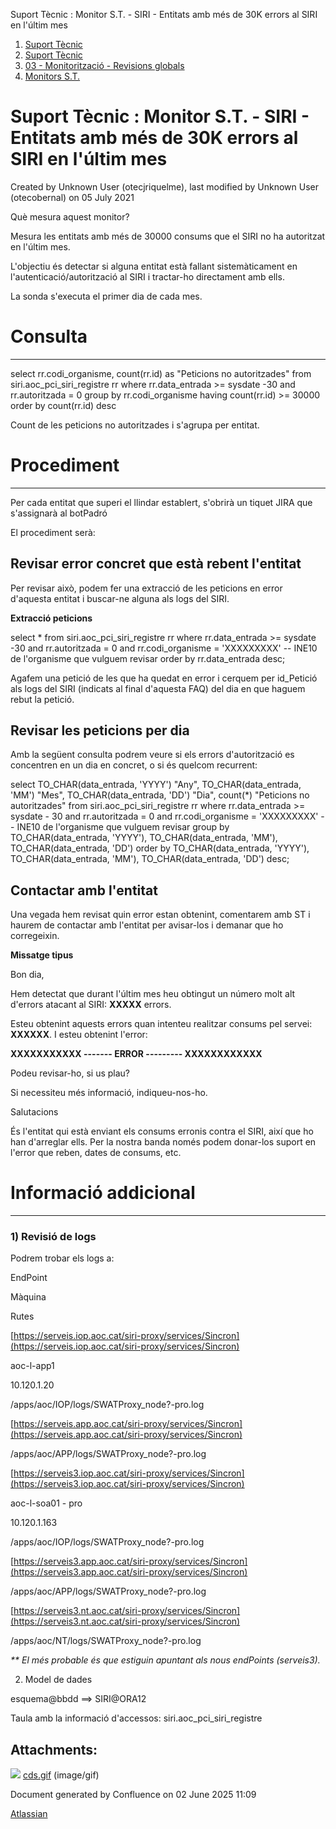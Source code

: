 Suport Tècnic : Monitor S.T. - SIRI - Entitats amb més de 30K errors al SIRI en l'últim mes  

1.  [Suport Tècnic](index.md)
2.  [Suport Tècnic](13893782.md)
3.  [03 - Monitorització - Revisions globals](26313327.md)
4.  [Monitors S.T.](Monitors-S.T._41522177.md)

Suport Tècnic : Monitor S.T. - SIRI - Entitats amb més de 30K errors al SIRI en l'últim mes
===========================================================================================

Created by Unknown User (otecjriquelme), last modified by Unknown User (otecobernal) on 05 July 2021

Què mesura aquest monitor?

Mesura les entitats amb més de 30000 consums que el SIRI no ha autoritzat en l'últim mes.

L'objectiu és detectar si alguna entitat està fallant sistemàticament en l'autenticació/autorització al SIRI i tractar-ho directament amb ells.

La sonda s'executa el primer dia de cada mes.

  

**Consulta**
============

* * *

select rr.codi\_organisme, count(rr.id) as "Peticions no autoritzades"
from siri.aoc\_pci\_siri\_registre rr
where rr.data\_entrada >= sysdate -30
and rr.autoritzada = 0
group by rr.codi\_organisme
having count(rr.id) >= 30000
order by count(rr.id) desc

Count de les peticions no autoritzades i s'agrupa per entitat.

**Procediment**
===============

* * *

Per cada entitat que superi el llindar establert, s'obrirà un tiquet JIRA que s'assignarà al botPadró

El procediment serà:

Revisar error concret que està rebent l'entitat
-----------------------------------------------

Per revisar això, podem fer una extracció de les peticions en error d'aquesta entitat i buscar-ne alguna als logs del SIRI.

**Extracció peticions**

select \*
from siri.aoc\_pci\_siri\_registre rr
where rr.data\_entrada >= sysdate -30
and rr.autoritzada = 0
and rr.codi\_organisme = 'XXXXXXXXX' -- INE10 de l'organisme que vulguem revisar
order by rr.data\_entrada desc;

Agafem una petició de les que ha quedat en error i cerquem per id\_Petició als logs del SIRI (indicats al final d'aquesta FAQ) del dia en que haguem rebut la petició.

Revisar les peticions per dia
-----------------------------

Amb la següent consulta podrem veure si els errors d'autorització es concentren en un dia en concret, o si és quelcom recurrent:

select TO\_CHAR(data\_entrada, 'YYYY') "Any",
       TO\_CHAR(data\_entrada, 'MM') "Mes",
       TO\_CHAR(data\_entrada, 'DD') "Dia",
       count(\*) "Peticions no autoritzades"
  from siri.aoc\_pci\_siri\_registre rr
 where rr.data\_entrada >= sysdate - 30
   and rr.autoritzada = 0
   and rr.codi\_organisme = 'XXXXXXXXX' -- INE10 de l'organisme que vulguem revisar
 group by TO\_CHAR(data\_entrada, 'YYYY'),
          TO\_CHAR(data\_entrada, 'MM'),
          TO\_CHAR(data\_entrada, 'DD')
 order by TO\_CHAR(data\_entrada, 'YYYY'),
          TO\_CHAR(data\_entrada, 'MM'),
          TO\_CHAR(data\_entrada, 'DD') desc;

Contactar amb l'entitat
-----------------------

Una vegada hem revisat quin error estan obtenint, comentarem amb ST i haurem de contactar amb l'entitat per avisar-los i demanar que ho corregeixin.

**Missatge tipus**

Bon dia,

Hem detectat que durant l'últim mes heu obtingut un número molt alt d'errors atacant al SIRI: **XXXXX** errors.

Esteu obtenint aquests errors quan intenteu realitzar consums pel servei: **XXXXXX**. I esteu obtenint l'error:

**XXXXXXXXXXX ------- ERROR --------- XXXXXXXXXXXX**

Podeu revisar-ho, si us plau?

Si necessiteu més informació, indiqueu-nos-ho.

Salutacions

És l'entitat qui està enviant els consums erronis contra el SIRI, així que ho han d'arreglar ells. Per la nostra banda només podem donar-los suport en l'error que reben, dates de consums, etc.

**Informació addicional**
=========================

* * *

### 1) Revisió de logs

Podrem trobar els logs a:

EndPoint

Màquina

Rutes

[https://serveis.iop.aoc.cat/siri-proxy/services/Sincron](https://serveis.iop.aoc.cat/siri-proxy/services/Sincron)

aoc-l-app1

10.120.1.20

/apps/aoc/IOP/logs/SWATProxy\_node?-pro.log

[https://serveis.app.aoc.cat/siri-proxy/services/Sincron](https://serveis.app.aoc.cat/siri-proxy/services/Sincron)

/apps/aoc/APP/logs/SWATProxy\_node?-pro.log

[https://serveis3.iop.aoc.cat/siri-proxy/services/Sincron](https://serveis3.iop.aoc.cat/siri-proxy/services/Sincron)

aoc-l-soa01 - pro

10.120.1.163

/apps/aoc/IOP/logs/SWATProxy\_node?-pro.log

[https://serveis3.app.aoc.cat/siri-proxy/services/Sincron](https://serveis3.app.aoc.cat/siri-proxy/services/Sincron)

/apps/aoc/APP/logs/SWATProxy\_node?-pro.log

[https://serveis3.nt.aoc.cat/siri-proxy/services/Sincron](https://serveis3.nt.aoc.cat/siri-proxy/services/Sincron)

/apps/aoc/NT/logs/SWATProxy\_node?-pro.log

_\*\* El més probable és que estiguin apuntant als nous endPoints (serveis3)._

  

2) Model de dades

esquema@bbdd ==> SIRI@ORA12

Taula amb la informació d'accessos: siri.aoc\_pci\_siri\_registre

####   
  

####   
  

Attachments:
------------

![](images/icons/bullet_blue.gif) [cds.gif](attachments/41523598/41523599.gif) (image/gif)  

Document generated by Confluence on 02 June 2025 11:09

[Atlassian](http://www.atlassian.com/)